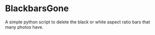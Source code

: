 # BlackbarsGone
A simple python script to delete the black or white aspect ratio bars that many photos have.

